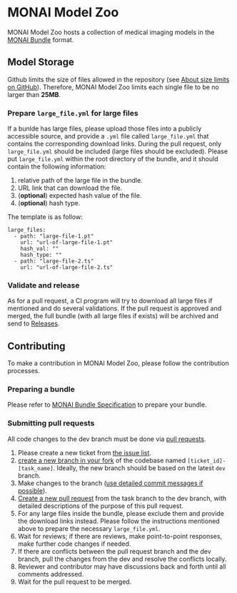 # MONAI Model Zoo

MONAI Model Zoo hosts a collection of medical imaging models in the [MONAI Bundle](https://docs.monai.io/en/latest/bundle_intro.html) format.

## Model Storage

Github limits the size of files allowed in the repository (see [About size limits on GitHub](https://docs.github.com/en/repositories/working-with-files/managing-large-files/about-large-files-on-github)). Therefore, MONAI Model Zoo limits each single file to be no larger than **25MB**.

### Prepare `large_file.yml` for large files

If a bunlde has large files, please upload those files into a publicly accessible source, and provide a `.yml` file called `large_file.yml` that contains the corresponding download links. During the pull request, only `large_file.yml` should be included (large files should be excluded). Please put `large_file.yml` within the root directory of the bundle, and it should contain the following information:

1. relative path of the large file in the bundle.
2. URL link that can download the file.
3. (**optional**) expected hash value of the file.
4. (**optional**) hash type.

The template is as follow:
```
large_files:
  - path: "large-file-1.pt"
    url: "url-of-large-file-1.pt"
    hash_val: ""
    hash_type: ""
  - path: "large-file-2.ts"
    url: "url-of-large-file-2.ts"
```

### Validate and release

As for a pull request, a CI program will try to download all large files if mentioned and do several validations. If the pull request is approved and merged, the full bundle (with all large files if exists) will be archived and send to [Releases](https://github.com/Project-MONAI/model-zoo/releases).

## Contributing

To make a contribution in MONAI Model Zoo, please follow the contribution processes.

### Preparing a bundle

Please refer to [MONAI Bundle Specification](https://docs.monai.io/en/latest/mb_specification.html#monai-bundle-specification) to prepare your bundle.

### Submitting pull requests

All code changes to the dev branch must be done via [pull requests](https://help.github.com/en/github/collaborating-with-issues-and-pull-requests/proposing-changes-to-your-work-with-pull-requests).
1. Please create a new ticket from [the issue list][monai model zoo issue list].
1. [create a new branch in your fork](https://help.github.com/en/github/collaborating-with-issues-and-pull-requests/creating-a-pull-request-from-a-fork)
of the codebase named `[ticket_id]-[task_name]`.
Ideally, the new branch should be based on the latest `dev` branch.
1. Make changes to the branch ([use detailed commit messages if possible](https://chris.beams.io/posts/git-commit/)).
1. [Create a new pull request](https://help.github.com/en/desktop/contributing-to-projects/creating-a-pull-request) from the task branch to the dev branch, with detailed descriptions of the purpose of this pull request.
1. For any large files inside the bundle, please exclude them and provide the download links instead. Please follow the instructions mentioned above to prepare the necessary `large_file.yml`.
1. Wait for reviews; if there are reviews, make point-to-point responses, make further code changes if needed.
1. If there are conflicts between the pull request branch and the dev branch, pull the changes from the dev and resolve the conflicts locally.
1. Reviewer and contributor may have discussions back and forth until all comments addressed.
1. Wait for the pull request to be merged.

[monai model zoo issue list]: https://github.com/Project-MONAI/model-zoo/issues
